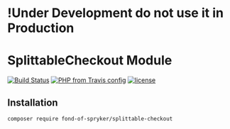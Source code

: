 # !Under Development do not use it in Production 
# SplittableCheckout Module 
[![Build Status](https://travis-ci.org/fond-of/spryker-splittable-checkout.svg?branch=master)](https://travis-ci.org/fond-of/spryker-splittable-checkout)
[![PHP from Travis config](https://img.shields.io/travis/php-v/symfony/symfony.svg)](https://php.net/)
[![license](https://img.shields.io/github/license/mashape/apistatus.svg)](https://packagist.org/packages/fond-of-spryker/splittable-checkout)

## Installation

```
composer require fond-of-spryker/splittable-checkout
```
